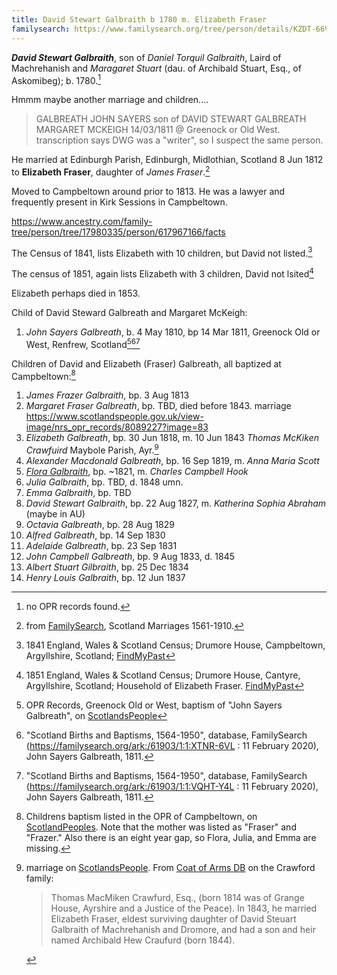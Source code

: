 ```yaml
---
title: David Stewart Galbraith b 1780 m. Elizabeth Fraser
familysearch: https://www.familysearch.org/tree/person/details/KZDT-66V
---
```

***David Stewart Galbraith***, son of *Daniel Torquil Galbraith*, Laird of Machrehanish and *Maragaret Stuart* (dau. of Archibald Stuart, Esq., of Askomibeg); b. 1780.[^birth]

Hmmm maybe another marriage and children....

> GALBREATH JOHN SAYERS son of DAVID STEWART GALBREATH MARGARET MCKEIGH 14/03/1811 @ Greenock or Old West.
> transcription says DWG was a "writer", so I suspect the same person.


He married at Edinburgh Parish, Edinburgh, Midlothian, Scotland 8 Jun 1812 to **Elizabeth Fraser**, daughter of *James Fraser*.[^marriage]

Moved to Campbeltown around prior to 1813.  He was a lawyer and frequently present in Kirk Sessions in Campbeltown.

https://www.ancestry.com/family-tree/person/tree/17980335/person/617967166/facts

The Census of 1841, lists Elizabeth with 10 children, but David not listed.[^census1841]

The census of 1851, again lists Elizabeth with 3 children, David not lsited[^census1851]

Elizabeth perhaps died in 1853.

Child of David Steward Galbreath and Margaret McKeigh:

1. *John Sayers Galbreath*, b. 4 May 1810, bp 14 Mar 1811, Greenock Old or West, Renfrew, Scotland[^jsg-birth1][^jsg-birth2][^jsg-birth3]

Children of David and Elizabeth (Fraser) Galbreath, all baptized at Campbeltown:[^oprchildren]

1. *James Frazer Galbraith*, bp. 3 Aug 1813
2. *Margaret Fraser Galbreath*, bp. TBD, died before 1843. marriage https://www.scotlandspeople.gov.uk/view-image/nrs_opr_records/8089227?image=83
3. *Elizabeth Galbreath*, bp. 30 Jun 1818, m. 10 Jun 1843 *Thomas McKiken Crawfuird* Maybole Parish, Ayr.[^eg]
4. *Alexander Macdonald Galbreath*, bp. 16 Sep 1819, m. *Anna Maria Scott*
5. *[Flora Galbraith](galbraith-flora-1821.md)*, bp. ~1821, m. *Charles Campbell Hook*
6. *Julia Galbraith*, bp. TBD, d. 1848 umn.
7. *Emma Galbraith*, bp.  TBD
8. *David Stewart Galbraith*, bp. 22 Aug 1827, m. *Katherina Sophia Abraham* (maybe in AU)
9. *Octavia Galbreath*, bp. 28 Aug 1829
10. *Alfred Galbreath*, bp. 14 Sep 1830
11. *Adelaide Galbreath*, bp. 23 Sep 1831
12. *John Campbell Galbreath*, bp. 9 Aug 1833, d. 1845
13. *Albert Stuart Gilbraith*, bp. 25 Dec 1834
14. *Henry Louis Galbraith*, bp. 12 Jun 1837

[^birth]: no OPR records found.

[^jsg-birth1]: OPR Records, Greenock Old or West, baptism of "John Sayers Galbreath", on [ScotlandsPeople](https://www.scotlandspeople.gov.uk/view-image/nrs_opr_records/2357669?image=179)

[^jsg-birth2]: "Scotland Births and Baptisms, 1564-1950", database, FamilySearch (https://familysearch.org/ark:/61903/1:1:XTNR-6VL : 11 February 2020), John Sayers Galbreath, 1811.

[^jsg-birth3]: "Scotland Births and Baptisms, 1564-1950", database, FamilySearch (https://familysearch.org/ark:/61903/1:1:VQHT-Y4L : 11 February 2020), John Sayers Galbreath, 1811.

[^marriage]: from [FamilySearch](https://www.familysearch.org/ark:/61903/1:1:XYMB-GQB), Scotland Marriages 1561-1910.

[^oprchildren]: Childrens baptism listed in the OPR of Campbeltown, on [ScotlandPeoples](https://www.scotlandspeople.gov.uk/record-results?search_type=people&event=%28B%20OR%20C%20OR%20S%29&record_type%5B0%5D=opr_births&church_type=Old%20Parish%20Registers&dl_cat=church&dl_rec=church-births-baptisms&surname=galbreath&surname_so=exact&forename_so=starts&from_year=1818&to_year=1840&parent_names_so=exact&parent_name_two=frazer&parent_name_two_so=fuzzy&county=ARGYLL&record=Church%20of%20Scotland%20%28old%20parish%20registers%29%20Roman%20Catholic%20Church%20Other%20churches&sort=asc&order=Date&field=year). Note that the mother was listed as "Fraser" and "Frazer."  Also there is an eight year gap, so Flora, Julia, and Emma are missing.

[^bio]: from  Walford, Edward. The County Families of the United Kingdom, Or Royal Manual of the Titled and Untitled Aristocracy of Great Britain and Ireland ; Containing a Brief Notice of the Descent, Birth, Marriage, Education, and Appointments of Each Person, His Heir ... Together with His Town Address and Country Residence. United Kingdom: Hardwicke, 1864.  Available on [Google Books](https://www.google.com/books/edition/The_County_Families_of_the_United_Kingdo/n9pv_1xLploC)
    > GALBRAITH, DAVID STUART, Esq., late of Machrehanish, and of Drumore House, co. Argyll
    > 
    > Only surviving son of the late Daniel Torquil Galbraith, Laird of Machrehanish,
    > by Maragaret, dau. of Archibald Stuart, Esq., of Askomibeg; b. 1780;
    > m. 1812 Elizabeth, only dau. of the late James Fraser, Esq., of Isle of Skye.
    > Educated at the University of Edinburgh. Is a J.P. and D.L. for co. Argyll. --
    > Residence: Holt Manor House, near Chippenham, Wilts.
    
[^eg]: marriage on [ScotlandsPeople](https://www.scotlandspeople.gov.uk/record-results?search_type=people&event=M&record_type%5B0%5D=opr_marriages&church_type=Old%20Parish%20Registers&dl_cat=church&dl_rec=church-banns-marriages&surname=galbraith&surname_so=fuzzy&forename_so=starts&sex=F&spouse_name=craw&spouse_name_so=starts&from_year=1843&to_year=1843&record=Church%20of%20Scotland%20%28old%20parish%20registers%29%20Roman%20Catholic%20Church%20Other%20churches).  From [Coat of Arms DB](https://coadb.com/surnames/crawford-arms.html) on the Crawford family:
    > Thomas MacMiken Crawfurd, Esq., (born 1814 was of Grange House, Ayrshire and a Justice of the Peace).
    > In 1843, he married Elizabeth Fraser, eldest surviving daughter of David Steuart Galbraith 
    > of Machrehanish and Dromore, and had a son and heir named Archibald Hew Craufurd (born 1844). 

[^census1841]: 1841 England, Wales & Scotland Census; Drumore House, Campbeltown, Argyllshire, Scotland; [FindMyPast](https://www.findmypast.com/transcript?id=GBC/1841/0016606518&expand=true)

[^census1851]: 1851 England, Wales & Scotland Census; Drumore House, Cantyre, Argyllshire, Scotland; Household of Elizabeth Fraser. [FindMyPast](https://www.findmypast.com/transcript?id=GBC/1851/0019255537&expand=true)

[^census1851-dsg]: https://www.findmypast.com/transcript?id=GBC/1851/0018848757&expand=true

[^census1861]: https://www.findmypast.com/transcript?id=GBC/1861/0000649715&expand=true
